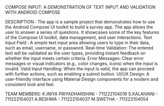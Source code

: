 COMPOSE INPUT: A DEMONSTRATION OF TEXT INPUT AND VALIDATION WITH ANDROID COMPOSE

DESCRIPTION :
The app is a sample project that demonstrates how to use the Android Compose UI toolkit to build a survey app. The app allows the user to answer a series of questions. It showcases some of the key features of the Compose UI toolkit, data management, and user interactions.
Text Input Field : A  simple text input area allowing users to type in their data, such as email, username, or password.
Real-time Validation: The entered text will be validated as the user types, providing instant feedback on whether the input meets certain criteria.
Error Messages: Clear error messages or visual indicators (e.g., color changes, icons) when the input is invalid.
Valid Input Handling: When the input is valid, the app can proceed with further actions, such as enabling a submit button. 
UI/UX Design: A user-friendly interface using Material Design components for a modern and consistent look and feel.

TEAM MEMBERS:
K.INIYA PRIYADHARSHINI - 711222104019
S.KALAIVANI            - 711222104021
A.RESHMA               - 711222104037
M.SWETHA               - 711222104054
